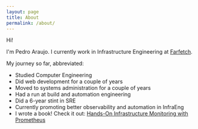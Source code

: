 ```yaml
---
layout: page
title: About
permalink: /about/
---
```


Hi!

I'm Pedro Araujo. I currently work in Infrastructure Engineering at [Farfetch](https://www.farfetch.com).

My journey so far, abbreviated:

  - Studied Computer Engineering
  - Did web development for a couple of years
  - Moved to systems administration for a couple of years
  - Had a run at build and automation engineering
  - Did a 6-year stint in SRE
  - Currently promoting better observability and automation in InfraEng
  - I wrote a book! Check it out: [Hands-On Infrastructure Monitoring with Prometheus](https://www.packtpub.com/eu/virtualization-and-cloud/hands-infrastructure-monitoring-prometheus)

